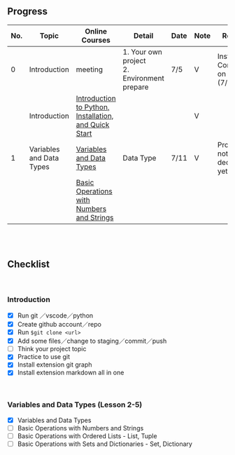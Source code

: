 ## Progress



| No. | Topic                     | Online Courses                                                                                            | Detail                                  | Date  | Note | Remark                         |
| --- | ------------------------- | --------------------------------------------------------------------------------------------------------- | --------------------------------------- | ----- | ---- | ------------------------------ |
| 0   | Introduction              | meeting                                                                                                   | 1. Your own project<br>2. Environment prepare | 7/5   | V    | Installation Complete on Mac (7/8) |
|     | Introduction              | [Introduction to Python, Installation, and Quick Start](https://www.youtube.com/watch?v=wqRlKVRUV_k&list=PL-g0fdC5RMboYEyt6QS2iLb_1m7QcgfHk&index=2) |                                         |       | V    |                                |
| 1   | Variables and Data Types  | [Variables and Data Types](https://www.youtube.com/watch?v=FMruNSjHOzQ&list=PL-g0fdC5RMboYEyt6QS2iLb_1m7QcgfHk&index=2) | Data Type                              | 7/11  | V    | Project not decided yet.       |
|     |                           | [Basic Operations with Numbers and Strings](https://www.youtube.com/watch?v=bLRa4TZ99aY&list=PL-g0fdC5RMboYEyt6QS2iLb_1m7QcgfHk&index=3) |                                         |       |      |                                |


<br>
<br>

## **Checklist**



<br>

### **Introduction**


- [x]  Run git ／vscode／python
- [x]  Create github account／repo
- [x]  Run `$git clone <url>`
- [x]  Add some files／change to staging／commit／push
- [ ]  Think your project topic
- [x]  Practice to use git
- [x]  Install extension git graph
- [x]  Install extension markdown all in one

<br>

### Variables and Data Types (Lesson 2-5)


- [x]  Variables and Data Types
- [ ]  Basic Operations with Numbers and Strings
- [ ]  Basic Operations with Ordered Lists - List, Tuple
- [ ]  Basic Operations with Sets and Dictionaries - Set, Dictionary
